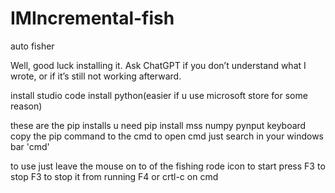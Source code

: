 # IMIncremental-fish
auto fisher

Well, good luck installing it. Ask ChatGPT if you don’t understand what I wrote, or if it’s still not working afterward.


install studio code install python(easier if u use microsoft store for some reason)

these are the pip installs u need
pip install mss numpy pynput keyboard
copy the pip command to the cmd
to open cmd just search in your windows bar 'cmd'


to use just leave the mouse on to of the fishing rode icon to start press F3 to stop F3 to stop it from running F4 or crtl-c on cmd
